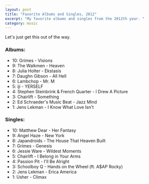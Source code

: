```yaml
---
layout: post
title: "Favorite Albums and Singles, 2012"
excerpt: "My favorite albums and singles from the 2012th year. "
category: music
---
```


Let's just get this out of the way.

### Albums:
* 10: Grimes - Visions
* 9: The Walkmen - Heaven
* 8: Julia Holter - Ekstasis
* 7: Daughn Gibson - All Hell
* 6: Lambchop - Mr. M
* 5: iji - YERSELF
* 4: Stephen Steinbrink & French Quarter - I Drew A Picture
* 3: Chairlift - Something
* 2: Ed Schraeder's Music Beat - Jazz Mind
* 1: Jens Lekman - I Know What Love Isn't

### Singles: 
* 10: Matthew Dear - Her Fantasy
* 9: Angel Haze - New York
* 8: Japandroids - The House That Heaven Built
* 7: Grimes - Genesis
* 6: Jessie Ware - Wildest Moments
* 5: Chairlift - I Belong in Your Arms
* 4: Passion Pit - I'll Be Alright
* 3: Schoolboy Q - Hands on the Wheel (ft. A$AP Rocky)
* 2: Jens Lekman - Erica America
* 1: Usher - Climax